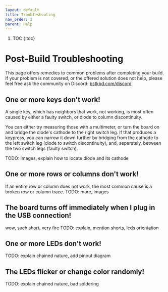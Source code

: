 ```yaml
---
layout: default
title: Troubleshooting
nav_order: 2
parent: Help
---
```


1. TOC
{:toc}

# Post-Build Troubleshooting

This page offers remedies to common problems after completing your build. If your problem is not covered, or the offered solution does not help, please feel free ask the community on Discord: [bstkbd.com/discord](https://www.bstkbd.com/discord)

## One or more keys don't work!

A single key, which has neighbors that work, not working, is most often caused by either a faulty switch, or diode to column discontinuity.

You can either try measuring those with a multimeter, or turn the board on and bridge the diode's cathode to the right switch leg. If that produces a keypress, you can narrow it down further by bridging from the cathode to the left switch leg (diode to switch discontinuity), and, separately, between the two switch legs (faulty switch).

TODO: Images, explain how to locate diode and its cathode

## One or more rows or columns don't work!

If an entire row or column does not work, the most common cause is a broken row or column trace.
TODO: more, images

## The board turns off immediately when I plug in the USB connection!

wow, such short, very fire
TODO: explain, mention shorts, leds orientation

## One or more LEDs don't work!

TODO: explain chained nature, add pinout diagram

## The LEDs flicker or change color randomly!

TODO: explain chained nature, bad soldering
